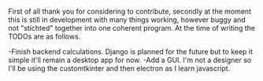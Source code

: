 First of all thank you for considering to contribute, secondly at the moment this is still in development with many things working, however buggy and not "stichted" 
together into one coherent program. At the time of writing the TODOs are as follows.

-Finish backend calculations. Django is planned for the future but to keep it simple it'll remain a desktop app for now.
-Add a GUI. I'm not a designer so I'll be using the customtkinter and then electron as I learn javascript.